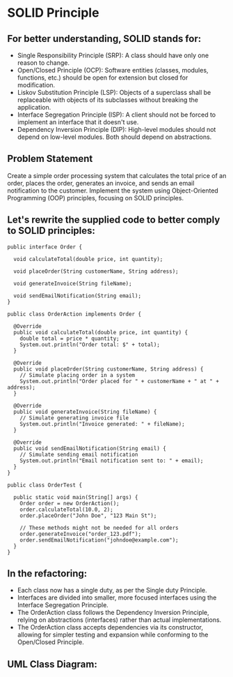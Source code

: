 # SOLID Principle

## For better understanding, SOLID stands for:
* Single Responsibility Principle (SRP): A class should have only one reason to change.
* Open/Closed Principle (OCP): Software entities (classes, modules, functions, etc.) should be open for extension but closed for modification.
* Liskov Substitution Principle (LSP): Objects of a superclass shall be replaceable with objects of its subclasses without breaking the application.
* Interface Segregation Principle (ISP): A client should not be forced to implement an interface that it doesn't use.
* Dependency Inversion Principle (DIP): High-level modules should not depend on low-level modules. Both should depend on abstractions.

## Problem Statement
Create a simple order processing system that calculates the total price of an order, places the order, generates an invoice, and sends an email notification to the customer. Implement the system using Object-Oriented Programming (OOP) principles, focusing on SOLID principles.

## Let's rewrite the supplied code to better comply to SOLID principles:

```
public interface Order {

  void calculateTotal(double price, int quantity);

  void placeOrder(String customerName, String address);

  void generateInvoice(String fileName);

  void sendEmailNotification(String email);
}

public class OrderAction implements Order {

  @Override
  public void calculateTotal(double price, int quantity) {
    double total = price * quantity;
    System.out.println("Order total: $" + total);
  }

  @Override
  public void placeOrder(String customerName, String address) {
    // Simulate placing order in a system
    System.out.println("Order placed for " + customerName + " at " + address);
  }

  @Override
  public void generateInvoice(String fileName) {
    // Simulate generating invoice file
    System.out.println("Invoice generated: " + fileName);
  }

  @Override
  public void sendEmailNotification(String email) {
    // Simulate sending email notification
    System.out.println("Email notification sent to: " + email);
  }
}

public class OrderTest {

  public static void main(String[] args) {
    Order order = new OrderAction();
    order.calculateTotal(10.0, 2);
    order.placeOrder("John Doe", "123 Main St");

    // These methods might not be needed for all orders
    order.generateInvoice("order_123.pdf");
    order.sendEmailNotification("johndoe@example.com");
  }
}
```

## In the refactoring:

* Each class now has a single duty, as per the Single duty Principle.
* Interfaces are divided into smaller, more focused interfaces using the Interface Segregation Principle.
* The OrderAction class follows the Dependency Inversion Principle, relying on abstractions (interfaces) rather than actual implementations.
* The OrderAction class accepts dependencies via its constructor, allowing for simpler testing and expansion while conforming to the Open/Closed Principle.

## UML Class Diagram:

